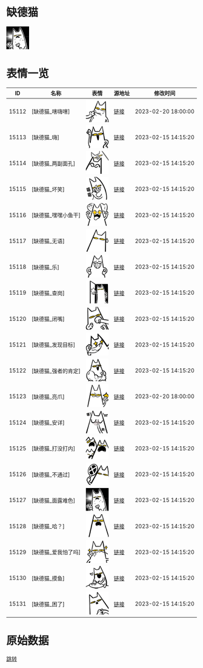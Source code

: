 # 缺德猫

<img src="./cover.png" height="60" alt="cover" />

# 表情一览

|ID|名称|表情|源地址|修改时间|
|----|----|----|----|----|
|15112|[缺德猫_嗐嗨嗐]|<img src="./pic/015112_%5B缺德猫_嗐嗨嗐%5D.png" height="60" alt="嗐嗨嗐"/>|[链接](https://i0.hdslb.com/bfs/garb/ac3340281d5e39189b51a38d42e1ce7959755e0d.png)|2023-02-20 18:00:00|
|15113|[缺德猫_嗨]|<img src="./pic/015113_%5B缺德猫_嗨%5D.png" height="60" alt="嗨"/>|[链接](https://i0.hdslb.com/bfs/garb/d843e099c8170ec06c7d826ca7cca13df5d836a3.png)|2023-02-15 14:15:20|
|15114|[缺德猫_两副面孔]|<img src="./pic/015114_%5B缺德猫_两副面孔%5D.png" height="60" alt="两副面孔"/>|[链接](https://i0.hdslb.com/bfs/garb/3ca7fbfc338bb43e1792741db37591a14181aca5.png)|2023-02-15 14:15:20|
|15115|[缺德猫_坏笑]|<img src="./pic/015115_%5B缺德猫_坏笑%5D.png" height="60" alt="坏笑"/>|[链接](https://i0.hdslb.com/bfs/garb/259b395f66a48f2187df86c58ecd9f1e841a529b.png)|2023-02-15 14:15:20|
|15116|[缺德猫_嘿嘿小鱼干]|<img src="./pic/015116_%5B缺德猫_嘿嘿小鱼干%5D.png" height="60" alt="嘿嘿小鱼干"/>|[链接](https://i0.hdslb.com/bfs/garb/4bf0deee5746ee1f8670dda13ee61bdc5554cf06.png)|2023-02-15 14:15:20|
|15117|[缺德猫_无语]|<img src="./pic/015117_%5B缺德猫_无语%5D.png" height="60" alt="无语"/>|[链接](https://i0.hdslb.com/bfs/garb/ca4d1c9ab20513d8cf3189b4b2843a875ad7df8b.png)|2023-02-15 14:15:20|
|15118|[缺德猫_乐]|<img src="./pic/015118_%5B缺德猫_乐%5D.png" height="60" alt="乐"/>|[链接](https://i0.hdslb.com/bfs/garb/deffa6ad7351f00d008389060cb5397623b8de55.png)|2023-02-15 14:15:20|
|15119|[缺德猫_查岗]|<img src="./pic/015119_%5B缺德猫_查岗%5D.png" height="60" alt="查岗"/>|[链接](https://i0.hdslb.com/bfs/garb/066fd236b8d40afc9827855ce91fd77223c1b155.png)|2023-02-15 14:15:20|
|15120|[缺德猫_闭嘴]|<img src="./pic/015120_%5B缺德猫_闭嘴%5D.png" height="60" alt="闭嘴"/>|[链接](https://i0.hdslb.com/bfs/garb/92f501d992e1b14d485ffeda0dd1dfbbddb4b4c5.png)|2023-02-15 14:15:20|
|15121|[缺德猫_发现目标]|<img src="./pic/015121_%5B缺德猫_发现目标%5D.png" height="60" alt="发现目标"/>|[链接](https://i0.hdslb.com/bfs/garb/a62c781ae9a5e7c60e8c40d9f07f6db9f1931113.png)|2023-02-15 14:15:20|
|15122|[缺德猫_强者的肯定]|<img src="./pic/015122_%5B缺德猫_强者的肯定%5D.png" height="60" alt="强者的肯定"/>|[链接](https://i0.hdslb.com/bfs/garb/f6d5e2a11aa1d30789bd4adcd04d5566a0307143.png)|2023-02-15 14:15:20|
|15123|[缺德猫_亮爪]|<img src="./pic/015123_%5B缺德猫_亮爪%5D.png" height="60" alt="亮爪"/>|[链接](https://i0.hdslb.com/bfs/garb/681887fa620fad2dfab7b0eb1aca51e48e23ed4f.png)|2023-02-20 18:00:00|
|15124|[缺德猫_安详]|<img src="./pic/015124_%5B缺德猫_安详%5D.png" height="60" alt="安详"/>|[链接](https://i0.hdslb.com/bfs/garb/b33ac507b00c4620b20c7038ad5f224b016ff6f2.png)|2023-02-15 14:15:20|
|15125|[缺德猫_打没打内]|<img src="./pic/015125_%5B缺德猫_打没打内%5D.png" height="60" alt="打没打内"/>|[链接](https://i0.hdslb.com/bfs/garb/2a3b887bb9592a8609af9aeb870822d737e08c82.png)|2023-02-15 14:15:20|
|15126|[缺德猫_不通过]|<img src="./pic/015126_%5B缺德猫_不通过%5D.png" height="60" alt="不通过"/>|[链接](https://i0.hdslb.com/bfs/garb/2f7fdd6e3a2493b054217e81629c289789c6fdd1.png)|2023-02-15 14:15:20|
|15127|[缺德猫_面露难色]|<img src="./pic/015127_%5B缺德猫_面露难色%5D.png" height="60" alt="面露难色"/>|[链接](https://i0.hdslb.com/bfs/garb/eb1d1c3d259094a35baea425c2d598fefddbe906.png)|2023-02-15 14:15:20|
|15128|[缺德猫_哈？]|<img src="./pic/015128_%5B缺德猫_哈？%5D.png" height="60" alt="哈？"/>|[链接](https://i0.hdslb.com/bfs/garb/664c6f3693d2ade88a24368aa4bff11df82a5884.png)|2023-02-15 14:15:20|
|15129|[缺德猫_爱我怕了吗]|<img src="./pic/015129_%5B缺德猫_爱我怕了吗%5D.png" height="60" alt="爱我怕了吗"/>|[链接](https://i0.hdslb.com/bfs/garb/48a4a45c3c4130e1899ba5e22ffc13a394ac67a0.png)|2023-02-15 14:15:20|
|15130|[缺德猫_摸鱼]|<img src="./pic/015130_%5B缺德猫_摸鱼%5D.png" height="60" alt="摸鱼"/>|[链接](https://i0.hdslb.com/bfs/garb/0531a996419e93d358ee70b4723716c1f0bd3dea.png)|2023-02-15 14:15:20|
|15131|[缺德猫_困了]|<img src="./pic/015131_%5B缺德猫_困了%5D.png" height="60" alt="困了"/>|[链接](https://i0.hdslb.com/bfs/garb/faa028d8df1af515644e09bfa442d13056000741.png)|2023-02-15 14:15:20|

# 原始数据

[跳转](./raw.json)

